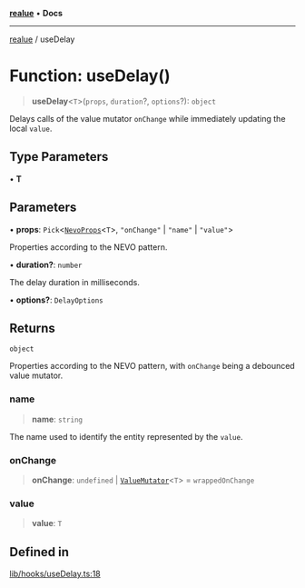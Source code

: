 [**realue**](../README.md) • **Docs**

***

[realue](../README.md) / useDelay

# Function: useDelay()

> **useDelay**\<`T`\>(`props`, `duration`?, `options`?): `object`

Delays calls of the value mutator `onChange` while immediately updating the local `value`.

## Type Parameters

• **T**

## Parameters

• **props**: `Pick`\<[`NevoProps`](../type-aliases/NevoProps.md)\<`T`\>, `"onChange"` \| `"name"` \| `"value"`\>

Properties according to the NEVO pattern.

• **duration?**: `number`

The delay duration in milliseconds.

• **options?**: `DelayOptions`

## Returns

`object`

Properties according to the NEVO pattern, with `onChange` being a debounced value mutator.

### name

> **name**: `string`

The name used to identify the entity represented by the `value`.

### onChange

> **onChange**: `undefined` \| [`ValueMutator`](../type-aliases/ValueMutator.md)\<`T`\> = `wrappedOnChange`

### value

> **value**: `T`

## Defined in

[lib/hooks/useDelay.ts:18](https://github.com/nevoland/realue/blob/1fa38fef80c9df28c076a8a44728e2fb20f56b0b/lib/hooks/useDelay.ts#L18)
